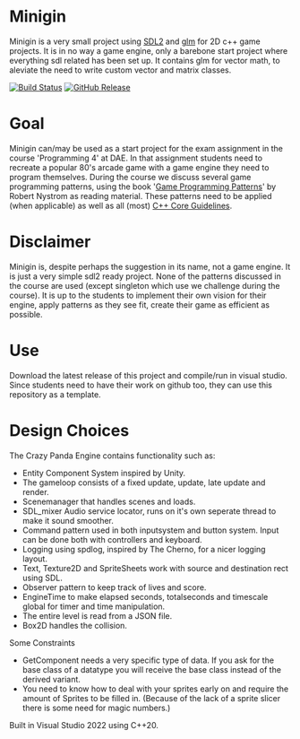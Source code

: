 # Minigin

Minigin is a very small project using [SDL2](https://www.libsdl.org/) and [glm](https://github.com/g-truc/glm) for 2D c++ game projects. It is in no way a game engine, only a barebone start project where everything sdl related has been set up. It contains glm for vector math, to aleviate the need to write custom vector and matrix classes.

[![Build Status](https://github.com/avadae/minigin/actions/workflows/msbuild.yml/badge.svg)](https://github.com/avadae/msbuild/actions)
[![GitHub Release](https://img.shields.io/github/v/release/avadae/minigin?logo=github&sort=semver)](https://github.com/avadae/minigin/releases/latest)

# Goal

Minigin can/may be used as a start project for the exam assignment in the course 'Programming 4' at DAE. In that assignment students need to recreate a popular 80's arcade game with a game engine they need to program themselves. During the course we discuss several game programming patterns, using the book '[Game Programming Patterns](https://gameprogrammingpatterns.com/)' by Robert Nystrom as reading material. These patterns need to be applied (when applicable) as well as all (most) [C++ Core Guidelines](https://isocpp.github.io/CppCoreGuidelines/CppCoreGuidelines).

# Disclaimer

Minigin is, despite perhaps the suggestion in its name, not a game engine. It is just a very simple sdl2 ready project. None of the patterns discussed in the course are used (except singleton which use we challenge during the course). It is up to the students to implement their own vision for their engine, apply patterns as they see fit, create their game as efficient as possible.

# Use

Download the latest release of this project and compile/run in visual studio. Since students need to have their work on github too, they can use this repository as a template.

# Design Choices

The Crazy Panda Engine contains functionality such as:
- Entity Component System inspired by Unity.
- The gameloop consists of a fixed update, update, late update and render.
- Scenemanager that handles scenes and loads.
- SDL_mixer Audio service locator, runs on it's own seperate thread to make it sound smoother.
- Command pattern used in both inputsystem and button system. Input can be done both with controllers and keyboard.
- Logging using spdlog, inspired by The Cherno, for a nicer logging layout.
- Text, Texture2D and SpriteSheets work with source and destination rect using SDL.
- Observer pattern to keep track of lives and score.
- EngineTime to make elapsed seconds, totalseconds and timescale global for timer and time manipulation.
- The entire level is read from a JSON file.
- Box2D handles the collision.

Some Constraints
- GetComponent needs a very specific type of data. If you ask for the base class of a datatype you will receive the base class instead of the derived variant.
- You need to know how to deal with your sprites early on and require the amount of Sprites to be filled in. (Because of the lack of a sprite slicer there is some need for magic numbers.)

Built in Visual Studio 2022 using C++20.
